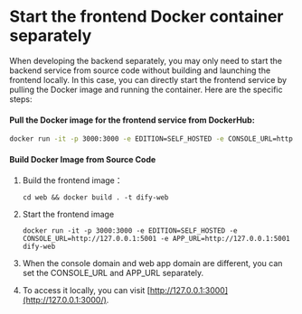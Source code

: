 # Start the frontend Docker container separately

When developing the backend separately, you may only need to start the backend service from source code without building and launching the frontend locally. In this case, you can directly start the frontend service by pulling the Docker image and running the container. Here are the specific steps:

#### Pull the Docker image for the frontend service from DockerHub:

```Bash
docker run -it -p 3000:3000 -e EDITION=SELF_HOSTED -e CONSOLE_URL=http://127.0.0.1:5001 -e APP_URL=http://127.0.0.1:5001 langgenius/dify-web:latest
```

#### Build Docker Image from Source Code

1.  Build the frontend image：

    ```
    cd web && docker build . -t dify-web
    ```
2.  Start the frontend image

    ```
    docker run -it -p 3000:3000 -e EDITION=SELF_HOSTED -e CONSOLE_URL=http://127.0.0.1:5001 -e APP_URL=http://127.0.0.1:5001 dify-web
    ```
3. When the console domain and web app domain are different, you can set the CONSOLE_URL and APP_URL separately.
4. To access it locally, you can visit [http://127.0.0.1:3000](http://127.0.0.1:3000/).
